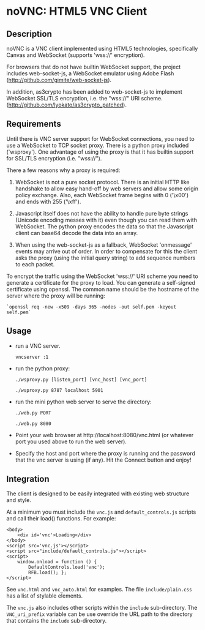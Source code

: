noVNC: HTML5 VNC Client
======================


Description
-----------

noVNC is a VNC client implemented using HTML5 technologies,
specifically Canvas and WebSocket (supports 'wss://' encryption).

For browsers that do not have builtin WebSocket support, the project
includes web-socket-js, a WebSocket emulator using Adobe Flash
(http://github.com/gimite/web-socket-js).

In addition, as3crypto has been added to web-socket-js to implement
WebSocket SSL/TLS encryption, i.e. the "wss://" URI scheme.
(http://github.com/lyokato/as3crypto_patched).


Requirements
------------

Until there is VNC server support for WebSocket connections, you need
to use a WebSocket to TCP socket proxy. There is a python proxy
included ('wsproxy'). One advantage of using the proxy is that it has
builtin support for SSL/TLS encryption (i.e. "wss://").

There a few reasons why a proxy is required:

  1. WebSocket is not a pure socket protocol. There is an initial HTTP
     like handshake to allow easy hand-off by web servers and allow
     some origin policy exchange. Also, each WebSocket frame begins
     with 0 ('\x00') and ends with 255 ('\xff').

  2. Javascript itself does not have the ability to handle pure byte
     strings (Unicode encoding messes with it) even though you can
     read them with WebSocket. The python proxy encodes the data so
     that the Javascript client can base64 decode the data into an
     array.

  3. When using the web-socket-js as a fallback, WebSocket 'onmessage'
     events may arrive out of order. In order to compensate for this
     the client asks the proxy (using the initial query string) to add
     sequence numbers to each packet.

To encrypt the traffic using the WebSocket 'wss://' URI scheme you
need to generate a certificate for the proxy to load. You can generate
a self-signed certificate using openssl. The common name should be the
hostname of the server where the proxy will be running:

    `openssl req -new -x509 -days 365 -nodes -out self.pem -keyout self.pem`


Usage
-----

* run a VNC server.
 
    `vncserver :1`

* run the python proxy:

    `./wsproxy.py [listen_port] [vnc_host] [vnc_port]`

    `./wsproxy.py 8787 localhost 5901`


* run the mini python web server to serve the directory:

    `./web.py PORT`

    `./web.py 8080`

* Point your web browser at http://localhost:8080/vnc.html
 (or whatever port you used above to run the web server).

* Specify the host and port where the proxy is running and the
  password that the vnc server is using (if any). Hit the Connect
  button and enjoy!


Integration
-----------

The client is designed to be easily integrated with existing web
structure and style.

At a minimum you must include the `vnc.js` and `default_controls.js`
scripts and call their load() functions. For example:

    <body>
        <div id='vnc'>Loading</div>
    </body>
    <script src='vnc.js'></script>
    <script src="include/default_controls.js"></script>
    <script>
        window.onload = function () {
            DefaultControls.load('vnc');
            RFB.load(); };
    </script>

See `vnc.html` and `vnc_auto.html` for examples. The file
`include/plain.css` has a list of stylable elements.

The `vnc.js` also includes other scripts within the `include`
sub-directory. The `VNC_uri_prefix` variable can be use override the
URL path to the directory that contains the `include` sub-directory.
